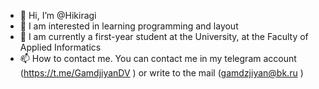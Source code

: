- 👋 Hi, I’m @Hikiragi
- 👀 I am interested in learning programming and layout
- 🌱 I am currently a first-year student at the University, at the Faculty of Applied Informatics
- 📫 How to contact me. You can contact me in my telegram account (https://t.me/GamdjiyanDV ) or write to the mail (gamdzjiyan@bk.ru )

<!---
Hikiragi/Hikiragi is a ✨ special ✨ repository because its `README.md` (this file) appears on your GitHub profile.
You can click the Preview link to take a look at your changes.
--->
